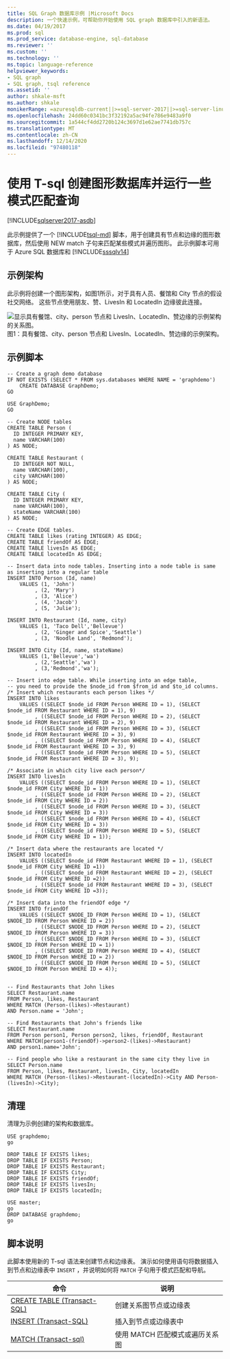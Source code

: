 ```yaml
---
title: SQL Graph 数据库示例 |Microsoft Docs
description: 一个快速示例，可帮助你开始使用 SQL graph 数据库中引入的新语法。
ms.date: 04/19/2017
ms.prod: sql
ms.prod_service: database-engine, sql-database
ms.reviewer: ''
ms.custom: ''
ms.technology: ''
ms.topic: language-reference
helpviewer_keywords:
- SQL graph
- SQL graph, tsql reference
ms.assetid: ''
author: shkale-msft
ms.author: shkale
monikerRange: =azuresqldb-current||>=sql-server-2017||>=sql-server-linux-2017||=azuresqldb-mi-current
ms.openlocfilehash: 24dd60c0341bc3f32192a5ac94fe786e9483a9f0
ms.sourcegitcommit: 1a544cf4dd2720b124c3697d1e62ae7741db757c
ms.translationtype: MT
ms.contentlocale: zh-CN
ms.lasthandoff: 12/14/2020
ms.locfileid: "97480118"
---
```

# <a name="create-a-graph-database-and-run-some-pattern-matching-queries-using-t-sql"></a>使用 T-sql 创建图形数据库并运行一些模式匹配查询

[!INCLUDE[sqlserver2017-asdb](../../includes/applies-to-version/sqlserver2017-asdb.md)]

此示例提供了一个 [!INCLUDE[tsql-md](../../includes/tsql-md.md)] 脚本，用于创建具有节点和边缘的图形数据库，然后使用 NEW match 子句来匹配某些模式并遍历图形。 此示例脚本可用于 Azure SQL 数据库和 [!INCLUDE[sssqlv14](../../includes/sssqlv14-md.md)]  

## <a name="sample-schema"></a>示例架构

此示例将创建一个图形架构，如图1所示，对于具有人员、餐馆和 City 节点的假设社交网络。 这些节点使用朋友、赞、LivesIn 和 LocatedIn 边缘彼此连接。

![显示具有餐馆、city、person 节点和 LivesIn、LocatedIn、赞边缘的示例架构的关系图。](../../relational-databases/graphs/media/person-cities-restaurants-tables.png "Sql graph 数据库示例")  
图1：具有餐馆、city、person 节点和 LivesIn、LocatedIn、赞边缘的示例架构。

## <a name="sample-script"></a>示例脚本

```
-- Create a graph demo database
IF NOT EXISTS (SELECT * FROM sys.databases WHERE NAME = 'graphdemo')
    CREATE DATABASE GraphDemo;
GO

USE GraphDemo;
GO

-- Create NODE tables
CREATE TABLE Person (
  ID INTEGER PRIMARY KEY,
  name VARCHAR(100)
) AS NODE;

CREATE TABLE Restaurant (
  ID INTEGER NOT NULL,
  name VARCHAR(100),
  city VARCHAR(100)
) AS NODE;

CREATE TABLE City (
  ID INTEGER PRIMARY KEY,
  name VARCHAR(100),
  stateName VARCHAR(100)
) AS NODE;

-- Create EDGE tables. 
CREATE TABLE likes (rating INTEGER) AS EDGE;
CREATE TABLE friendOf AS EDGE;
CREATE TABLE livesIn AS EDGE;
CREATE TABLE locatedIn AS EDGE;

-- Insert data into node tables. Inserting into a node table is same as inserting into a regular table
INSERT INTO Person (Id, name)
    VALUES (1, 'John')
         , (2, 'Mary')
         , (3, 'Alice')
         , (4, 'Jacob')
         , (5, 'Julie');

INSERT INTO Restaurant (Id, name, city)
    VALUES (1, 'Taco Dell','Bellevue')
         , (2, 'Ginger and Spice','Seattle')
         , (3, 'Noodle Land', 'Redmond');

INSERT INTO City (Id, name, stateName)
    VALUES (1,'Bellevue','wa')
         , (2,'Seattle','wa')
         , (3,'Redmond','wa');

-- Insert into edge table. While inserting into an edge table,
-- you need to provide the $node_id from $from_id and $to_id columns.
/* Insert which restaurants each person likes */
INSERT INTO likes 
    VALUES ((SELECT $node_id FROM Person WHERE ID = 1), (SELECT $node_id FROM Restaurant WHERE ID = 1), 9)
         , ((SELECT $node_id FROM Person WHERE ID = 2), (SELECT $node_id FROM Restaurant WHERE ID = 2), 9)
         , ((SELECT $node_id FROM Person WHERE ID = 3), (SELECT $node_id FROM Restaurant WHERE ID = 3), 9)
         , ((SELECT $node_id FROM Person WHERE ID = 4), (SELECT $node_id FROM Restaurant WHERE ID = 3), 9)
         , ((SELECT $node_id FROM Person WHERE ID = 5), (SELECT $node_id FROM Restaurant WHERE ID = 3), 9);

/* Associate in which city live each person*/
INSERT INTO livesIn 
    VALUES ((SELECT $node_id FROM Person WHERE ID = 1), (SELECT $node_id FROM City WHERE ID = 1))
         , ((SELECT $node_id FROM Person WHERE ID = 2), (SELECT $node_id FROM City WHERE ID = 2))
         , ((SELECT $node_id FROM Person WHERE ID = 3), (SELECT $node_id FROM City WHERE ID = 3))
         , ((SELECT $node_id FROM Person WHERE ID = 4), (SELECT $node_id FROM City WHERE ID = 3))
         , ((SELECT $node_id FROM Person WHERE ID = 5), (SELECT $node_id FROM City WHERE ID = 1));

/* Insert data where the restaurants are located */
INSERT INTO locatedIn 
    VALUES ((SELECT $node_id FROM Restaurant WHERE ID = 1), (SELECT $node_id FROM City WHERE ID =1))
         , ((SELECT $node_id FROM Restaurant WHERE ID = 2), (SELECT $node_id FROM City WHERE ID =2))
         , ((SELECT $node_id FROM Restaurant WHERE ID = 3), (SELECT $node_id FROM City WHERE ID =3));

/* Insert data into the friendOf edge */
INSERT INTO friendOf 
    VALUES ((SELECT $NODE_ID FROM Person WHERE ID = 1), (SELECT $NODE_ID FROM Person WHERE ID = 2))
         , ((SELECT $NODE_ID FROM Person WHERE ID = 2), (SELECT $NODE_ID FROM Person WHERE ID = 3))
         , ((SELECT $NODE_ID FROM Person WHERE ID = 3), (SELECT $NODE_ID FROM Person WHERE ID = 1))
         , ((SELECT $NODE_ID FROM Person WHERE ID = 4), (SELECT $NODE_ID FROM Person WHERE ID = 2))
         , ((SELECT $NODE_ID FROM Person WHERE ID = 5), (SELECT $NODE_ID FROM Person WHERE ID = 4));


-- Find Restaurants that John likes
SELECT Restaurant.name
FROM Person, likes, Restaurant
WHERE MATCH (Person-(likes)->Restaurant)
AND Person.name = 'John';

-- Find Restaurants that John's friends like
SELECT Restaurant.name 
FROM Person person1, Person person2, likes, friendOf, Restaurant
WHERE MATCH(person1-(friendOf)->person2-(likes)->Restaurant)
AND person1.name='John';

-- Find people who like a restaurant in the same city they live in
SELECT Person.name
FROM Person, likes, Restaurant, livesIn, City, locatedIn
WHERE MATCH (Person-(likes)->Restaurant-(locatedIn)->City AND Person-(livesIn)->City);
```

## <a name="clean-up"></a>清理  
清理为示例创建的架构和数据库。

```
USE graphdemo;
go

DROP TABLE IF EXISTS likes;
DROP TABLE IF EXISTS Person;
DROP TABLE IF EXISTS Restaurant;
DROP TABLE IF EXISTS City;
DROP TABLE IF EXISTS friendOf;
DROP TABLE IF EXISTS livesIn;
DROP TABLE IF EXISTS locatedIn;

USE master;
go
DROP DATABASE graphdemo;
go
```

## <a name="script-explanation"></a>脚本说明  
此脚本使用新的 T-sql 语法来创建节点和边缘表。 演示如何使用语句将数据插入到节点和边缘表中 `INSERT` ，并说明如何将 `MATCH` 子句用于模式匹配和导航。

|命令    |说明
|---  |---  |
|[CREATE TABLE (Transact-SQL)](../../t-sql/statements/create-table-sql-graph.md)  |创建关系图节点或边缘表  |
|[INSERT (Transact-SQL)](../../t-sql/statements/insert-sql-graph.md)  |插入到节点或边缘表中  |
|[MATCH &#40;Transact-sql&#41;](../../t-sql/queries/match-sql-graph.md)  |使用 MATCH 匹配模式或遍历关系图  |
